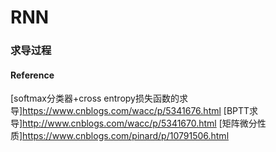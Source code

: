 # RNN

### 求导过程


#### Reference
[softmax分类器+cross entropy损失函数的求导]https://www.cnblogs.com/wacc/p/5341676.html
[BPTT求导]http://www.cnblogs.com/wacc/p/5341670.html
[矩阵微分性质]https://www.cnblogs.com/pinard/p/10791506.html
